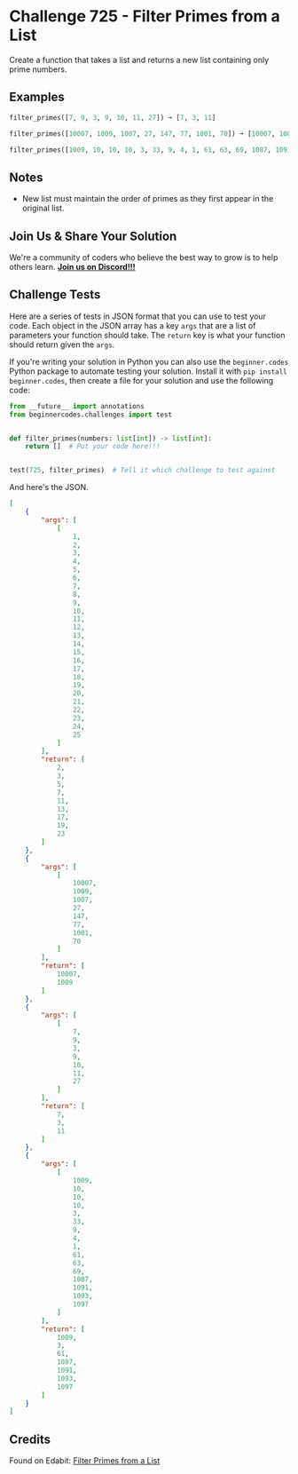 # Challenge 725 - Filter Primes from a List

Create a function that takes a list and returns a new list containing only prime numbers.

## Examples
```python
filter_primes([7, 9, 3, 9, 10, 11, 27]) ➞ [7, 3, 11]

filter_primes([10007, 1009, 1007, 27, 147, 77, 1001, 70]) ➞ [10007, 1009]

filter_primes([1009, 10, 10, 10, 3, 33, 9, 4, 1, 61, 63, 69, 1087, 1091, 1093, 1097]) ➞ [1009, 3, 61, 1087, 1091, 1093, 1097]
```
## Notes

- New list must maintain the order of primes as they first appear in the original list.

## Join Us & Share Your Solution

We're a community of coders who believe the best way to grow is to help others learn. **[Join us on Discord!!!](https://discord.gg/sfHykntuGy)**

## Challenge Tests

Here are a series of tests in JSON format that you can use to test your code. Each object in the JSON array has a key `args` that are a list of parameters your function should take. The `return` key is what your function should return given the `args`. 

If you're writing your solution in Python you can also use the `beginner.codes` Python package to automate testing your solution. Install it with `pip install beginner.codes`, then create a file for your solution and use the following code:
```python
from __future__ import annotations
from beginnercodes.challenges import test


def filter_primes(numbers: list[int]) -> list[int]:
    return []  # Put your code here!!!


test(725, filter_primes)  # Tell it which challenge to test against
```
And here's the JSON.
```json
[
    {
        "args": [
            [
                1,
                2,
                3,
                4,
                5,
                6,
                7,
                8,
                9,
                10,
                11,
                12,
                13,
                14,
                15,
                16,
                17,
                18,
                19,
                20,
                21,
                22,
                23,
                24,
                25
            ]
        ],
        "return": [
            2,
            3,
            5,
            7,
            11,
            13,
            17,
            19,
            23
        ]
    },
    {
        "args": [
            [
                10007,
                1009,
                1007,
                27,
                147,
                77,
                1001,
                70
            ]
        ],
        "return": [
            10007,
            1009
        ]
    },
    {
        "args": [
            [
                7,
                9,
                3,
                9,
                10,
                11,
                27
            ]
        ],
        "return": [
            7,
            3,
            11
        ]
    },
    {
        "args": [
            [
                1009,
                10,
                10,
                10,
                3,
                33,
                9,
                4,
                1,
                61,
                63,
                69,
                1087,
                1091,
                1093,
                1097
            ]
        ],
        "return": [
            1009,
            3,
            61,
            1087,
            1091,
            1093,
            1097
        ]
    }
]
```
## Credits

Found on Edabit: [Filter Primes from a List](https://edabit.com/challenge/yXZhG7zq6dWhWhirt)
